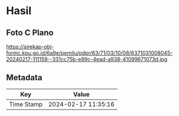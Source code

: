 # Hasil

## Foto C Plano

https://sirekap-obj-formc.kpu.go.id/6a9e/pemilu/pdpr/63/71/03/10/08/6371031008045-20240217-111159--331cc75b-e89c-4ead-a938-41099671073d.jpg


## Metadata

| Key        | Value               |
| ---------- | ------------------- |
| Time Stamp | 2024-02-17 11:35:16 |




